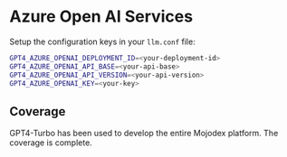 # Azure Open AI Services


Setup the configuration keys in your `llm.conf` file:

```bash
GPT4_AZURE_OPENAI_DEPLOYMENT_ID=<your-deployment-id>
GPT4_AZURE_OPENAI_API_BASE=<your-api-base>
GPT4_AZURE_OPENAI_API_VERSION=<your-api-version>
GPT4_AZURE_OPENAI_KEY=<your-key>
```

    

## Coverage

GPT4-Turbo has been used to develop the entire Mojodex platform. The coverage is complete.

